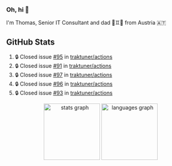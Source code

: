 ### Oh, hi 👋

I'm Thomas, Senior IT Consultant and dad 👶♊️👶 from Austria 🇦🇹

<!--
**traktuner/traktuner** is a ✨ _special_ ✨ repository because its `README.md` (this file) appears on your GitHub profile.

Here are some ideas to get you started:

- 🔭 I’m currently working on ...
- 🌱 I’m currently learning ...
- 👯 I’m looking to collaborate on ...
- 🤔 I’m looking for help with ...
- 💬 Ask me about ...
- 📫 How to reach me: ...
- 😄 Pronouns: ...
- ⚡ Fun fact: ...
-->

</div>

## GitHub Stats
<!--START_SECTION:activity-->
1. 🔒 Closed issue [#95](https://github.com/traktuner/actions/issues/95) in [traktuner/actions](https://github.com/traktuner/actions)
2. 🔒 Closed issue [#91](https://github.com/traktuner/actions/issues/91) in [traktuner/actions](https://github.com/traktuner/actions)
3. 🔒 Closed issue [#97](https://github.com/traktuner/actions/issues/97) in [traktuner/actions](https://github.com/traktuner/actions)
4. 🔒 Closed issue [#96](https://github.com/traktuner/actions/issues/96) in [traktuner/actions](https://github.com/traktuner/actions)
5. 🔒 Closed issue [#93](https://github.com/traktuner/actions/issues/93) in [traktuner/actions](https://github.com/traktuner/actions)
<!--END_SECTION:activity-->

<div align="center">
  <img src="https://github-readme-stats.vercel.app/api?username=traktuner&hide_title=false&hide_rank=false&show_icons=true&include_all_commits=true&count_private=true&disable_animations=false&theme=dracula&locale=en&hide_border=false&order=1" height="150" alt="stats graph"  />
  <img src="https://github-readme-stats.vercel.app/api/top-langs?username=traktuner&locale=en&hide_title=false&layout=compact&card_width=320&langs_count=5&theme=dracula&hide_border=false&order=2" height="150" alt="languages graph"  />
</div>

